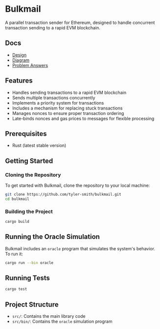 # Bulkmail

A parallel transaction sender for Ethereum, designed to handle concurrent transaction sending to a rapid EVM blockchain.

## Docs

- [Design](docs/design.md)
- [Diagram](docs/diagrams.md)
- [Problem Answers](docs/answers.md)

## Features

- Handles sending transactions to a rapid EVM blockchain
- Sends multiple transactions concurrently
- Implements a priority system for transactions
- Includes a mechanism for replacing stuck transactions
- Manages nonces to ensure proper transaction ordering
- Late-binds nonces and gas prices to messages for flexible processing

## Prerequisites

- Rust (latest stable version)

## Getting Started

### Cloning the Repository

To get started with Bulkmail, clone the repository to your local machine:

```bash
git clone https://github.com/tyler-smith/bulkmail.git
cd bulkmail
```

### Building the Project

```bash
cargo build
```

## Running the Oracle Simulation

Bulkmail includes an `oracle` program that simulates the system's behavior. To run it:

```bash
cargo run --bin oracle
```

## Running Tests

```bash
cargo test
```

## Project Structure

- `src/`: Contains the main library code
- `src/bin/`: Contains the `oracle` simulation program
